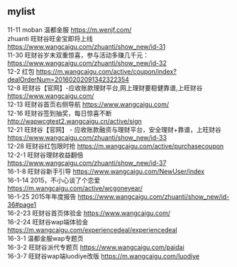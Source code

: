 ## mylist
11-11 moban 温都金服 https://m.wenjf.com/ <br/>
zhuanti 旺财谷旺金宝即将上线 https://www.wangcaigu.com/zhuanti/show_new/id-31 <br/>
11-30 旺财谷岁末双重惊喜，参与活动多赚几千元：https://www.wangcaigu.com/zhuanti/show_new/id-32 <br/>
12-2 红包 https://m.wangcaigu.com/active/coupon/index?dealOrderNum=20160202091342322354 <br/>
12-8 旺财谷【官网】-应收账款理财平台,网上理财要稳健靠谱,上旺财谷 https://www.wangcaigu.com/ <br/>
12-13 旺财谷首页右侧导航 https://www.wangcaigu.com/ <br/>
12-16 旺财谷签到抽奖，每日惊喜不断 http://wapwcgtest2.wangcaigu.cn/active/sign <br/>
12-21 旺财谷【官网】 - 应收账款融资与理财平台，安全理财+靠谱，上旺财谷 https://www.wangcaigu.com/zhuanti/show_new/id-33 <br/>
12-28 旺财谷红包限时抢  https://m.wangcaigu.com/active/purchasecoupon <br/>
12-2-1 旺财谷理财收益翻倍 https://www.wangcaigu.com/zhuanti/show_new/id-37 <br/>
16-1-8 旺财谷新手引导 https://www.wangcaigu.com/NewUser/index <br/>
16-1-14  2015，不小心谈了个恋爱 https://m.wangcaigu.com/active/wcgoneyear/ <br/>
16-1-25 2015年年度报告 https://www.wangcaigu.com/zhuanti/show_new/id-36#page1 <br/>
16-2-23 旺财谷首页体验金 https://www.wangcaigu.com/ <br/>
16-2-24 旺财谷wap端体验金 https://m.wangcaigu.com/experiencedeal/experiencedeal <br/>
16-3-1 温都金服wap专题页 <br/>
16-3-2 旺财谷派代专题页 https://www.wangcaigu.com/paidai <br/>
16-3-7 旺财谷wap端luodiye改版 https://m.wangcaigu.com/luodiye <br/>
